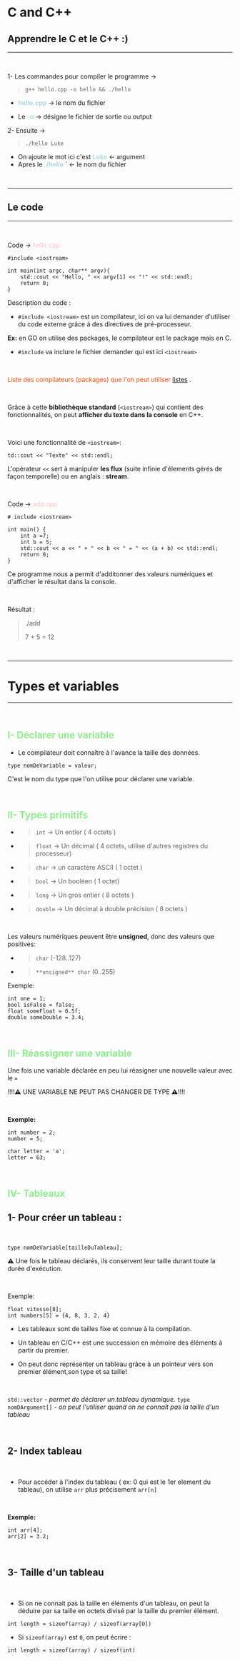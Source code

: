 # **C and C++**

## Apprendre le C et le C++ :) 

---
&nbsp;

1- Les commandes pour compiler le programme -> 
>`g++ hello.cpp -o hello && ./hello`

- <span style="color: lightblue"> **hello.cpp** </span> ->  le nom du fichier

- Le <span style="color: lightblue"> **-o** </span> -> désigne le fichier de sortie ou output 

2- Ensuite -> 
>``./hello Luke``

- On ajoute le mot ici c'est <span style="color: lightblue"> **Luke** </span> <- argument 
- Apres le <span style="color: lightblue"> **./hello** </span>` <- le nom du fichier

&nbsp;

---
## Le code 
---
&nbsp;

Code -> <span style="color: pink"> hello.cpp </span>

```
#include <iostream>

int main(int argc, char** argv){
    std::cout << "Hello, " << argv[1] << "!" << std::endl;
    return 0;
}
```

Description du code : 
  
- ``#include <iostream>`` est un compilateur, ici on va lui demander d'utiliser du code externe grâce à des directives de pré-processeur.

**Ex:** en GO on utilise des packages, le compilateur est le package mais en C.

- ``#include`` va inclure le fichier demander qui est ici ``<iostream>`` 

&nbsp;

<span style="color: orangered"> Liste des compilateurs (packages) que l'on peut utiliser [listes](https://www.cplusplus.com/reference/) </span>.

&nbsp;

Grâce à cette **bibliothèque standard** (``<iostream>``) qui contient des fonctionnalités, on peut **afficher du texte dans la console** en C++.

&nbsp;

Voici une fonctionnalité de ``<iostream>``:
```
td::cout << "Texte" << std::endl;
```

L'opérateur ``<<`` sert à manipuler **les flux** (suite infinie d'élements gérés de façon temporelle) ou  en anglais : **stream**.

&nbsp;

Code -> <span style="color: pink"> add.cpp </span>

```
# include <iostream>

int main() {
    int a =7;
    int b = 5;
    std::cout << a << " + " << b << " = " << (a + b) << std::endl;
    return 0;
}
```
Ce programme nous a permit d'additonner des valeurs numériques et d'afficher le résultat dans la console.

&nbsp;

Résultat :
> ./add
>
> 7 + 5 = 12

&nbsp;

---
# Types et variables
---
&nbsp;

## **<span style="color: lightgreen">I- Déclarer une variable**</span>

- Le compilateur doit connaître à l'avance la taille des données.
```
type nomDeVariable = valeur;
```
C'est le nom du type que l'on utilise pour déclarer une variable.

&nbsp;

## **<span style="color: lightgreen">II- Types primitifs**</span>

- >``int`` -> Un entier ( 4 octets )
- >``float`` -> Un décimal ( 4 octets, utilise d'autres registres du processeur)
- >``char`` -> un caractère ASCII ( 1 octet )
- >``bool`` -> Un booléen ( 1 octet)
- >``long`` -> Un gros entier ( 8 octets )
- >``double`` -> Un décimal à double précision ( 8 octets )

&nbsp;

 Les valeurs numériques peuvent être **unsigned**, donc des valeurs que positives:
 - >``char`` (-128..127)
 - > ``**unsigned** char`` (0..255)

Exemple: 
```
int one = 1;
bool isFalse = false;
float someFloat = 0.5f;
double someDouble = 3.4;
```

&nbsp;

## **<span style="color: lightgreen">III- Réassigner une variable**</span>

Une fois une variable déclarée en peu lui réasigner une nouvelle valeur avec le `` = ``

!!!!:warning: UNE VARIABLE NE PEUT PAS CHANGER DE TYPE :warning:!!!!

&nbsp;

**Exemple:**
```
int number = 2;
number = 5;
```

```
char letter = 'a';
letter = 63;
```
&nbsp;

## **<span style="color: lightgreen">IV- Tableaux**</span>

## 1- Pour créer un tableau : 

&nbsp;
```
type nomDeVariable[tailleDuTableau];
```
:warning: Une fois le tableau déclarés, ils conservent leur taille durant toute la durée d'exécution.

&nbsp;

Exemple:
```
float vitesse[8];
int numbers[5] = {4, 8, 3, 2, 4}
```
- Les tableaux sont de tailles fixe et connue à la compilation.

- Un tableau en C/C++ est une succession en mémoire des éléments à partir du premier.

- On peut donc représenter un tableau grâce à un pointeur vers son premier élément,son type et sa taille!

&nbsp;

``std::vector`` - *permet de déclarer un tableau dynamique*.
``type nomDArgument[]`` - *on peut l'utiliser quand on ne connaît pas la taille d'un tableau*

&nbsp;

## 2- Index tableau

&nbsp;

- Pour accéder à l'index du tableau ( ex: 0 qui est le 1er element du tableau), on utilise ``arr`` plus précisement ``arr[n]``

&nbsp;

**Exemple:**
```
int arr[4];
arr[2] = 3.2;
```

&nbsp;

## 3- Taille d'un tableau

&nbsp;


- Si on ne connait pas la taille en éléments d'un tableau, on peut la déduire par sa taille en octets divisé par la taille du premier élément.

```
int length = sizeof(array) / sizeof(array[O])
```
- Si ``sizeof(array)`` est ``0``, on peut écrire :
```
int length = sizeof(array) / sizeof(int)
```

&nbsp;